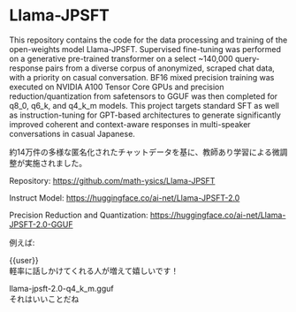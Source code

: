 # Llama-JPSFT

This repository contains the code for the data processing and training of the open-weights model Llama-JPSFT. Supervised fine-tuning was performed on a generative pre-trained transformer on a select ~140,000 query-response pairs from a diverse corpus of anonymized, scraped chat data, with a priority on casual conversation. BF16 mixed precision training was executed on NVIDIA A100 Tensor Core GPUs and precision reduction/quantization from safetensors to GGUF was then completed for q8_0, q6_k, and q4_k_m models. This project targets standard SFT as well as instruction-tuning for GPT-based architectures to generate significantly improved coherent and context-aware responses in multi-speaker conversations in casual Japanese.

約14万件の多様な匿名化されたチャットデータを基に、教師あり学習による微調整が実施されました。

Repository: https://github.com/math-ysics/Llama-JPSFT

Instruct Model: https://huggingface.co/ai-net/Llama-JPSFT-2.0

Precision Reduction and Quantization: https://huggingface.co/ai-net/Llama-JPSFT-2.0-GGUF

例えば:

{{user}}\
軽率に話しかけてくれる人が増えて嬉しいです！

llama-jpsft-2.0-q4_k_m.gguf\
それはいいことだね

